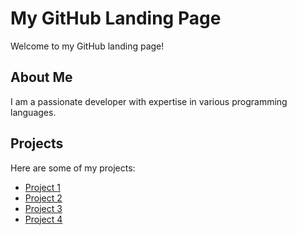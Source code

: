 
# My GitHub Landing Page

Welcome to my GitHub landing page!

## About Me

I am a passionate developer with expertise in various programming languages.

## Projects

Here are some of my projects:

- [Project 1](https://github.com/SebastianGasior/sebastiangasior.github.io)
- [Project 2](https://github.com/SebastianGasior/Data-Science)
- [Project 3](https://github.com/SebastianGasior/finalCapstone)
- [Project 4](https://github.com/SebastianGasior/byb_project)




